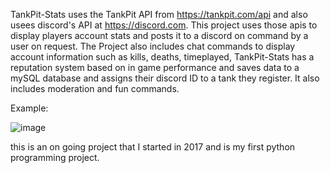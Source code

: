 TankPit-Stats uses the TankPit API from https://tankpit.com/api and also usees discord's API at https://discord.com. This project uses those apis to display players account stats and posts it to a discord on command by a user on request. The Project also includes chat commands to display account information such as kills, deaths, timeplayed, TankPit-Stats has a reputation system based on in game performance and saves data to a mySQL database and assigns their discord ID to a tank they register. It also includes moderation and fun commands. 



Example:


![image](https://user-images.githubusercontent.com/25750662/131924683-84c76020-8ed8-4529-a619-67c3338873f9.png)

this is an on going project that I started in 2017 and is my first python programming project. 

